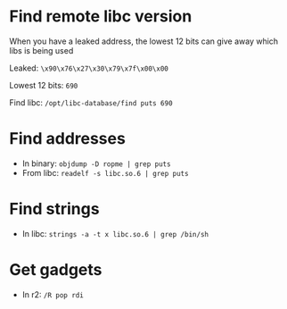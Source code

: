# Find remote libc version
When you have a leaked address, the lowest 12 bits can give away which libs is being used

Leaked: `\x90\x76\x27\x30\x79\x7f\x00\x00`

Lowest 12 bits: `690`

Find libc: `/opt/libc-database/find puts 690`

# Find addresses
- In binary: `objdump -D ropme | grep puts`
- From libc: `readelf -s libc.so.6 | grep puts`

# Find strings
- In libc: `strings -a -t x libc.so.6 | grep /bin/sh`
 
# Get gadgets
- In r2: `/R pop rdi`
